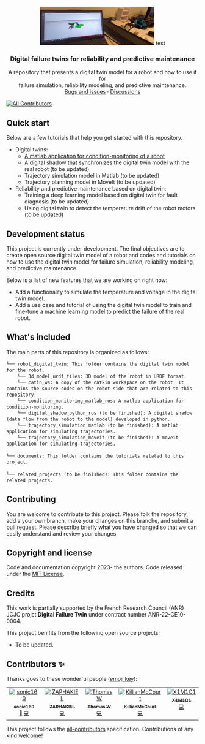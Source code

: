 <p align="center">
  <a>
    <img src='documents/logo.png' alt="Logo" width=300 height=100>
  </a> test

  <h3 align="center">Digital failure twins for reliability and predictive maintenance </h3>

  <p align="center">
    A repository that presents a digital twin model for a robot and how to use it for 
    <br>
    failure simulation, reliability modeling, and predictive maintenance.
    <br>
    <a href="https://github.com/sonic160/digital_twin_robot/issues">Bugs and issues</a>
    ·
    <a href="https://github.com/sonic160/digital_twin_robot/discussions">Discussions</a>
  </p>
</p>

<!-- ALL-CONTRIBUTORS-BADGE:START - Do not remove or modify this section -->
[![All Contributors](https://img.shields.io/badge/all_contributors-4-orange.svg?style=flat-square)](#contributors-)
<!-- ALL-CONTRIBUTORS-BADGE:END -->

## Quick start

Below are a few tutorials that help you get started with this repository.
- Digital twins:
  - [A matlab application for condition-monitoring of a robot](documents/cm_matlab_ros/how_to_use_condition_monitoring_app.md)
  - A digital shadow that synchronizes the digital twin model with the real robot (to be updated)
  - Trajectory simulation model in Matlab (to be updated)
  - Trajectory planning model in MoveIt (to be updated)
- Reliability and predictive maintenance based on digital twin:
  - Training a deep learning model based on digital twin for fault diagnosis (to be updated)
  - Using digital twin to detect the temperature drift of the robot motors (to be updated)

## Development status

This project is currently under development. The final objectives are to create open source digital twin model of a robot and codes and tutorials on how to use the digital twin model for failure simulation, reliability modeling, and predictive maintenance.

Below is a list of new features that we are working on right now:
- Add a functionality to simulate the temperature and voltage in the digital twin model.
- Add a use case and tutorial of using the digital twin model to train and fine-tune a machine learning model to predict the failure of the real robot.

## What's included

The main parts of this repository is organized as follows:

```text
└── robot_digital_twin: This folder contains the digital twin model for the robot.
    └── 3d_model_urdf_files: 3D model of the robot in URDF format.
    └── catin_ws: A copy of the catkin workspace on the robot. It contains the source codes on the robot side that are related to this repository.
    └── condition_monitoring_matlab_ros: A matlab application for condition-monitoring.
    └── digital_shadow_python_ros (to be finished): A digital shadow (data flow from the robot to the model) developed in python.
    └── trajectory_simulation_matlab (to be finished): A matlab application for simulating trajectories.
    └── trajectory_simulation_moveit (to be finished): A moveit application for simulating trajectories.

└── documents: This folder contains the tutorials related to this project.

└── related_projects (to be finished): This folder contains the related projects.
```

## Contributing

You are welcome to contribute to this project. Please folk the repository, add a your own branch, make your changes on this branche, and submit a pull request. Please describe briefly what you have changed so that we can easily understand and review your changes.

## Copyright and license

Code and documentation copyright 2023- the authors. Code released under the [MIT License](LICENCE.md).

## Credits

This work is partially supported by the French Research Council (ANR) JCJC projct **Digital Failure Twin** under contract number ANR-22-CE10-0004.

This project benifits from the following open source projects:
- To be updated.

## Contributors ✨

Thanks goes to these wonderful people ([emoji key](https://allcontributors.org/docs/en/emoji-key)):

<!-- ALL-CONTRIBUTORS-LIST:START - Do not remove or modify this section -->
<!-- prettier-ignore-start -->
<!-- markdownlint-disable -->
<table>
  <tbody>
    <tr>
      <td align="center" valign="top" width="14.28%"><a href="https://github.com/sonic160"><img src="https://avatars.githubusercontent.com/u/25298455?v=4?s=100" width="100px;" alt="sonic160"/><br /><sub><b>sonic160</b></sub></a><br /><a href="#projectManagement-sonic160" title="Project Management">📆</a> <a href="https://github.com/sonic160/digital_twin_robot/commits?author=sonic160" title="Code">💻</a></td>
      <td align="center" valign="top" width="14.28%"><a href="https://github.com/SAGIRI-kawaii"><img src="https://avatars.githubusercontent.com/u/45849471?v=4?s=100" width="100px;" alt="ZAPHAKIEL"/><br /><sub><b>ZAPHAKIEL</b></sub></a><br /><a href="https://github.com/sonic160/digital_twin_robot/commits?author=SAGIRI-kawaii" title="Code">💻</a></td>
      <td align="center" valign="top" width="14.28%"><a href="https://github.com/thwtt"><img src="https://avatars.githubusercontent.com/u/39498854?v=4?s=100" width="100px;" alt="Thomas W"/><br /><sub><b>Thomas W</b></sub></a><br /><a href="https://github.com/sonic160/digital_twin_robot/commits?author=thwtt" title="Code">💻</a></td>
      <td align="center" valign="top" width="14.28%"><a href="https://github.com/KillianMcCourt"><img src="https://avatars.githubusercontent.com/u/119616832?v=4?s=100" width="100px;" alt="KillianMcCourt"/><br /><sub><b>KillianMcCourt</b></sub></a><br /><a href="https://github.com/sonic160/digital_twin_robot/commits?author=KillianMcCourt" title="Code">💻</a></td>
      <td align="center" valign="top" width="14.28%"><a href="https://github.com/X1M1C1"><img src="https://avatars.githubusercontent.com/u/119295053?v=4?s=100" width="100px;" alt="X1M1C1"/><br /><sub><b>X1M1C1</b></sub></a><br /><a href="https://github.com/sonic160/digital_twin_robot/commits?author=X1M1C1" title="Code">💻</a></td>
    </tr>
  </tbody>
</table>

<!-- markdownlint-restore -->
<!-- prettier-ignore-end -->

<!-- ALL-CONTRIBUTORS-LIST:END -->

This project follows the [all-contributors](https://github.com/all-contributors/all-contributors) specification. Contributions of any kind welcome!